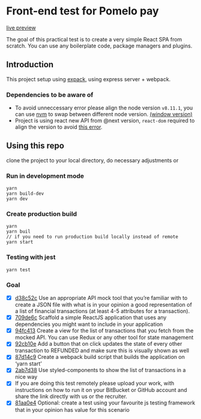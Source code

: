# Front-end test for Pomelo pay

[live preview](http://louis-vincent.me)

The goal of this practical test is to create a very simple React SPA from scratch. You can use any boilerplate code, package managers and plugins.

## Introduction

This project setup using [expack](https://github.com/louis-pvs/expack), using express server + webpack.

### Dependencies to be aware of

- To avoid unneccessary error please align the node version `v8.11.1`, you can use [nvm](https://github.com/creationix/nvm) to swap between different node version. [(window version)](https://github.com/coreybutler/nvm-windows)
- Project is using react new API from @next version, `react-dom` required to align the version to avoid [this error](https://stackoverflow.com/questions/53024307/typeerror-dispatcher-usestate-is-not-a-function-when-using-react-hooks).

## Using this repo

clone the project to your local directory, do necessary adjustments or

### Run in development mode

```
yarn
yarn build-dev
yarn dev
```

### Create production build

```
yarn
yarn buil
// if you need to run production build locally instead of remote
yarn start
```

### Testing with jest

`yarn test`

### Goal

- [x] [d38c52c](https://github.com/louis-pvs/demo-transaction-list/commit/d38c52cf6e6ef1ba839275ce89f9325316af6454) Use an appropriate API mock tool that you’re familiar with to create a JSON file with what is in your opinion a good representation of a list of financial transactions (at least 4-5 attributes for a transaction).
- [x] [709de6c](https://github.com/louis-pvs/demo-transaction-list/commit/709de6c3ded58ae7988429b7ed229484eb09f5ee) Scaffold a simple ReactJS application that uses any dependencies you might want to include in your application
- [x] [94fc413](https://github.com/louis-pvs/demo-transaction-list/commit/94fc413e5b2d7b15c69bbc195c9d0debd892555f) Create a view for the list of transactions that you fetch from the mocked API. You can use Redux or any other tool for state management
- [x] [92cb10e](https://github.com/louis-pvs/demo-transaction-list/commit/92cb10ec6a577e05c32d681bb7a70c316b0b28b5) Add a button that on click updates the state of every other transaction to REFUNDED and make sure this is visually shown as well
- [x] [87d14c9](https://github.com/louis-pvs/demo-transaction-list/commit/87d14c928956837d4488d431d2302b480b0e149a) Create a webpack build script that builds the application on ‘yarn start’
- [x] [2ab7d38](https://github.com/louis-pvs/demo-transaction-list/commit/2ab7d38a4a6eb3551469456c933ac891a12c3f6d) Use styled-components to show the list of transactions in a nice way
- [x] If you are doing this test remotely please upload your work, with instructions on how to run it on your BitBucket or GitHub account and share the link directly with us or the recruiter.
- [x] [81aa0e4](https://github.com/louis-pvs/demo-transaction-list/commit/81aa0e4fded541959e03cba1565ca015cb59f3c4) Optional: create a test using your favourite js testing framework that in your opinion has value for this scenario
